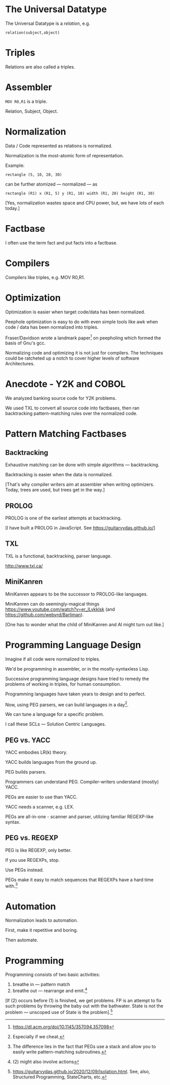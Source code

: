 # The Universal Datatype

The Universal Datatype is a *relation*, e.g.

`relation(subject,object)`



# Triples #

Relations are also called a triples.


# Assembler #

`MOV R0,R1`
is a triple.  

Relation, Subject, Object.


# Normalization #

Data / Code represented as relations is normalized.

Normalization is the most-atomic form of representation.

Example:

`rectangle (5, 10, 20, 30)`

can be further atomized — normalized — as

`rectangle (R1)
x (R1, 5)
y (R1, 10)
width (R1, 20)
height (R1, 30)`

[Yes, normalization wastes space and CPU power, but, we have lots of each today.]

# Factbase #

I often use the term fact and put facts into a factbase.

# Compilers #

Compilers like triples, e.g. MOV R0,R1.

# Optimization #

Optimization is easier when target code/data has been normalized.

Peephole optimization is easy to do with even simple tools like awk when code / data has been normalized into triples.

Fraser/Davidson wrote a landmark paper[^fn1] on peepholing which formed the basis of Gnu's gcc.

Normalizing code and optimizing it is not just for compilers.  The techniques could be ratcheted up a notch to cover higher levels of software Architectures.

# Anecdote - Y2K and COBOL #

We analyzed banking source code for Y2K problems.

We used TXL to convert all source code into factbases, then ran backtracking pattern-matching rules over the normalized code.

# Pattern Matching Factbases #

## Backtracking ##

Exhaustive matching can be done with simple algorithms — backtracking.

Backtracking is easier when the data is normalized. 

[That's why compiler writers aim at assembler when writing optimizers.  Today, trees are used, but trees get in the way.]

## PROLOG ##

PROLOG is one of the earliest attempts at backtracking.

[I have built a PROLOG in JavaScript.  See https://guitarvydas.github.io/]

## TXL ##

TXL is a functional, backtracking, parser language.

http://www.txl.ca/


## MiniKanren ##

MiniKanren appears to be the successor to PROLOG-like languages.

MiniKanren can do seemingly-magical things https://www.youtube.com/watch?v=er_lLvkklsk (and https://github.com/webyrd/Barliman).

[One has to wonder what the child of MiniKanren and AI might turn out like.]

# Programming Language Design #

Imagine if all code were normalized to triples.

We'd be programming in assembler, or in the mostly-syntaxless Lisp.

Successive programming language designs have tried to remedy the problems of working in triples, for human consumption.

Programming languages have taken years to design and to perfect.

Now, using PEG parsers, we can build languages in a day[^fn2].  

We can tune a language for a specific problem.  

I call these SCLs — Solution Centric Languages.

## PEG vs. YACC ##

YACC embodies LR(k) theory.

YACC builds languages from the ground up.

PEG builds parsers.

Programmers can understand PEG.  Compiler-writers understand (mostly) YACC.

PEGs are easier to use than YACC.

YACC needs a scanner, e.g. LEX.

PEGs are all-in-one - scanner and parser, utilizing familiar REGEXP-like syntax.


## PEG vs. REGEXP ##

PEG is like REGEXP, only better.

If you use REGEXPs, stop.  

Use PEGs instead.

PEGs make it easy to match sequences that REGEXPs have a hard time with.[^fn3]

# Automation #

Normalization leads to automation.

First, make it repetitive and boring.

Then automate.


# Programming #

Programming consists of two basic activities:

1. breathe in — pattern match
2. breathe out — rearrange and emit.[^fn4]

[If (2) occurs before (1) is finished, we get problems.  FP is an attempt to fix such problems by throwing the baby out with the bathwater.  State is not the problem — unscoped use of State is the problem].[^fn5]


[^fn1]: https://dl.acm.org/doi/10.1145/357094.357098

[^fn2]: Especially if we cheat.

[^fn3]: The difference lies in the fact that PEGs use a stack and allow you to easily write pattern-matching subroutines.

[^fn4]: (2) might also involve actions

[^fn5]: https://guitarvydas.github.io/2020/12/09/Isolation.html.  See, also, Structured Programming, StateCharts, etc.